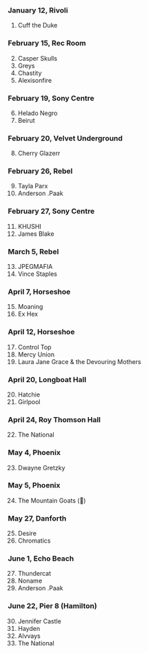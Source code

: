 ### January 12, Rivoli

1. Cuff the Duke

### February 15, Rec Room

2. Casper Skulls
3. Greys
4. Chastity
5. Alexisonfire

### February 19, Sony Centre

6. Helado Negro
7. Beirut

### February 20, Velvet Underground

8. Cherry Glazerr

### February 26, Rebel

9. Tayla Parx
10. Anderson .Paak

### February 27, Sony Centre

11. KHUSHI
12. James Blake

### March 5, Rebel

13. JPEGMAFIA
14. Vince Staples

### April 7, Horseshoe

15. Moaning
16. Ex Hex

### April 12, Horseshoe

17. Control Top
18. Mercy Union
19. Laura Jane Grace & the Devouring Mothers

### April 20, Longboat Hall

20. Hatchie
21. Girlpool

### April 24, Roy Thomson Hall

22. The National

### May 4, Phoenix

23. Dwayne Gretzky

### May 5, Phoenix

24. The Mountain Goats (🐉)

### May 27, Danforth

25. Desire
26. Chromatics

### June 1, Echo Beach

27. Thundercat
28. Noname
29. Anderson .Paak

### June 22, Pier 8 (Hamilton)

30. Jennifer Castle
31. Hayden
32. Alvvays
33. The National
